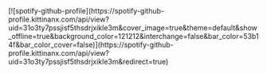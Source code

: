 <div style="">
[![spotify-github-profile](https://spotify-github-profile.kittinanx.com/api/view?uid=31o3ty7pssjisf5thsdrjxikle3m&cover_image=true&theme=default&show_offline=true&background_color=121212&interchange=false&bar_color=53b14f&bar_color_cover=false)](https://spotify-github-profile.kittinanx.com/api/view?uid=31o3ty7pssjisf5thsdrjxikle3m&redirect=true)
</div>
